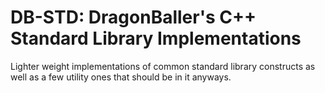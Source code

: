 # DB-STD: DragonBaller's C++ Standard Library Implementations

Lighter weight implementations of common standard library constructs as well as a few utility ones that should be in it anyways.
